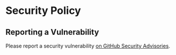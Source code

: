 # Security Policy

## Reporting a Vulnerability

Please report a security vulnerability [on GitHub Security Advisories](https://github.com/xdev-software/tci-base/security/advisories/new).
